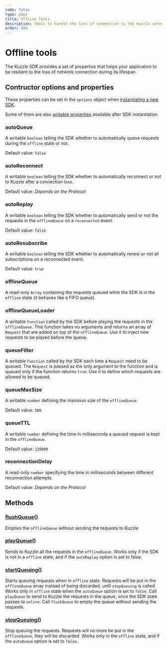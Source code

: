 ```yaml
---
code: false
type: page
title: Offline Tools
description: Tools to handle the loss of connection to the Kuzzle server
order: 400
---
```


# Offline tools

The Kuzzle SDK provides a set of properties that helps your application to be resilient to the loss of network connection
during its lifespan.

## Contructor options and properties

These properties can be set in the `options` object when [instantiating a new SDK](/sdk/js/7/core-classes/kuzzle/constructor#arguments).

Some of them are also [writable properties](/sdk/js/7/core-classes/kuzzle/properties) available after SDK instantiation.

### autoQueue

A writable `boolean` telling the SDK whether to automatically queue requests during the `offline` state or not.

Default value: `false`

### autoReconnect

A writable `boolean` telling the SDK whether to automatically reconnect or not to Kuzzle after a connection loss.

Default value: *Depends on the Protocol*

### autoReplay

A writable `boolean` telling the SDK whether to automatically send or not the requests in the `offlineQueue` on a
`reconnected` event.

Default value: `false`

### autoResubscribe

A writable `boolean` telling the SDK whether to automatically renew or not all subscriptions on a reconnected event.

Default value: `true`

### offlineQueue

A read-only `Array` containing the requests queued while the SDK is in the `offline` state (it behaves like a FIFO queue).

### offlineQueueLoader

A writable `Function` called by the SDK before playing the requests in the `offlineQueue`. This function takes no arguments
and returns an array of `Request` that are added on top of the `offlineQueue`. Use it to inject new requests to be played
before the queue.

### queueFilter

A writable `Function` called by the SDK each time a `Request` need to be queued. The `Request` is passed as the only argument
to the function and is queued only if the function returns `true`. Use it to define which requests are allowed to be queued.

### queueMaxSize

A writable `number` defining the maximun size of the `offlineQueue`.

Default value: `500`

### queueTTL

A writable `number` defining the time in milliseconds a queued request is kept in the `offlineQueue`.

Default value: `120000`

### reconnectionDelay

A read-only `number` specifying the time in milliseconds between different reconnection attempts.

Default value: *Depends on the Protocol*

## Methods

### [flushQueue()](/sdk/js/7/core-classes/kuzzle/flush-queue)

Empties the `offlineQueue` without sending the requests to Kuzzle.

### [playQueue()](/sdk/js/7/core-classes/kuzzle/play-queue)

Sends to Kuzzle all the requests in the `offlineQueue`. Works only if the SDK is not in a `offline` state, and if the
`autoReplay` option is set to false.

### [startQueuing()](/sdk/js/7/core-classes/kuzzle/start-queuing)

Starts queuing requests when in `offline` state. Requests will be put in the `offlineQueue` array instead of being discarded, until `stopQueuing` is called.
Works only in `offline` state when the `autoQueue` option is set to `false`. Call `playQueue` to send to Kuzzle the
requests in the queue, once the SDK state passes to `online`. Call `flushQueue` to empty the queue without sending the requests.

### [stopQueuing()](/sdk/js/7/core-classes/kuzzle/stop-queuing)

Stop queuing the requests. Requests will no more be put in the `offlineQueue`, they will be discarded.
Works only in the `offline` state, and if the `autoQueue` option is set to `false`.
